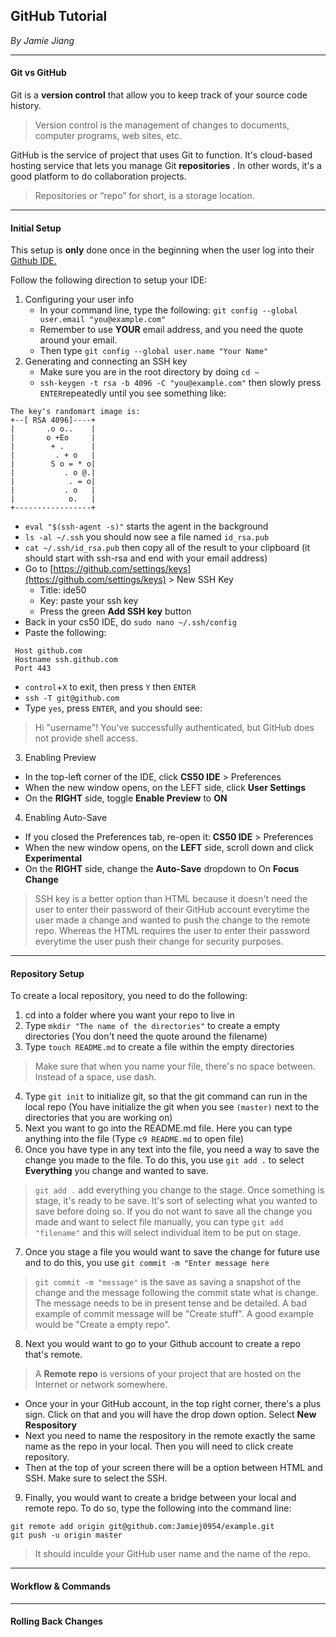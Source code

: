 ## GitHub Tutorial

_By Jamie Jiang_

--- 
#### Git vs GitHub

Git is a **version control** that allow you to keep track of your source code history.
> Version control is the management of changes to documents, computer programs, web sites, etc.

GitHub is the service of project that uses Git to function. It's cloud-based hosting service that lets you manage Git **repositories** . In other words, it's a good platform to do collaboration projects. 
> Repositories or “repo” for short, is a storage location.

---
#### Initial Setup
This setup is **only** done once in the beginning when the user log into their [Github IDE.](ide.cs50.io)

Follow the following direction to setup your IDE:

1. Configuring your user info
   * In your command line, type the following: `git config --global user.email "you@example.com"`
   * Remember to use **YOUR** email address, and you need the quote around your email.
   * Then type `git config --global user.name "Your Name"`
2. Generating and connecting an SSH key
   * Make sure you are in the root directory by doing `cd ~`
   * `ssh-keygen -t rsa -b 4096 -C "you@example.com"` then slowly press `ENTER`repeatedly until you see something like:
```
The key's randomart image is:
+--[ RSA 4096]----+
|       .o o..    |
|       o +Eo     |
|        + .      |
|         . + o   |
|        S o = * o|
|           . o @.|
|            . = o|
|           . o   |
|            o.   |
+-----------------+
``` 
   * `eval "$(ssh-agent -s)"` starts the agent in the background
   * `ls -al ~/.ssh` you should now see a file named `id_rsa.pub`
   * `cat ~/.ssh/id_rsa.pub` then copy all of the result to your clipboard (it should start with ssh-rsa and end with your email address)
   * Go to [https://github.com/settings/keys](https://github.com/settings/keys) > New SSH Key
     * Title: ide50
     * Key: paste your ssh key
     * Press the green **Add SSH key**  button
   * Back in your cs50 IDE, do `sudo nano ~/.ssh/config`
   * Paste the following:
```
 Host github.com
 Hostname ssh.github.com
 Port 443
```
   * `control`+`X` to exit, then press `Y` then `ENTER`
   * `ssh -T git@github.com`
   * Type `yes`, press `ENTER`, and you should see:
> Hi "username"! You've successfully authenticated, but GitHub does not provide shell access.
3. Enabling Preview
  * In the top-left corner of the IDE, click **CS50 IDE** > Preferences
  * When the new window opens, on the LEFT side, click **User Settings**
  * On the **RIGHT** side, toggle **Enable Preview** to **ON**
4. Enabling Auto-Save
  * If you closed the Preferences tab, re-open it: **CS50 IDE** > Preferences
  * When the new window opens, on the **LEFT** side, scroll down and click **Experimental**
  * On the **RIGHT** side, change the **Auto-Save** dropdown to On **Focus Change**

> SSH key is a better option than HTML because it doesn't need the user to enter their password of their GitHub account everytime the user made a change and wanted to push the change to the remote repo. Whereas the HTML requires the user to enter their password everytime the user push their change for security purposes.

---
#### Repository Setup
To create a local repository, you need to do the following:
1. cd into a folder where you want your repo to live in
2. Type `mkdir "The name of the directories"` to create a empty directories (You don't need the quote around the filename)
3. Type `touch README.md` to create a file within the empty directories
> Make sure that when you name your file, there's no space between. Instead of a space, use dash.
4. Type `git init` to initialize git, so that the git command can run in the local repo (You have initialize the git when you see `(master)` next to the directories that you are working on)
5. Next you want to go into the README.md file. Here you can type anything into the file (Type `c9 README.md` to open file)
6. Once you have type in any text into the file, you need a way to save the change you made to the file. To do this, you use `git add .` to select **Everything** you change and wanted to save.
> `git add .` add everything you change to the stage. Once something is stage, it's ready to be save. It's sort of selecting what you wanted to save before doing so. If you do not want to save all the change you made and want to select file manually, you can type `git add "filename"` and this will select individual item to be put on stage.
7. Once you stage a file you would want to save the change for future use and to do this, you use `git commit -m "Enter message here`
> `git commit -m "message"` is the save as saving a snapshot of the change and the message following the commit state what is change. The message needs to be in present tense and be detailed. A bad example of commit message will be "Create stuff". A good example would be "Create a empty repo".
8. Next you would want to go to your Github account to create a repo that's remote.
> A **Remote repo** is versions of your project that are hosted on the Internet or network somewhere.
   * Once your in your GitHub account, in the top right corner, there's a plus sign. Click on that and you will have the drop down option. Select **New Respository**
   * Next you need to name the respository in the remote exactly the same name as the repo in your local. Then you will need to click create repository.
   * Then at the top of your screen there will be a option between HTML and SSH. Make sure to select the SSH.
9. Finally, you would want to create a bridge between your local and remote repo. To do so, type the following into the command line:
```
git remote add origin git@github.com:Jamiej0954/example.git
git push -u origin master
```
> It should inculde your GitHub user name and the name of the repo.

---
#### Workflow & Commands

---
#### Rolling Back Changes